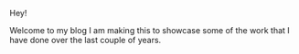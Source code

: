 Hey!

Welcome to my blog I am making this to showcase some of the work that I have done over the last couple of years.
